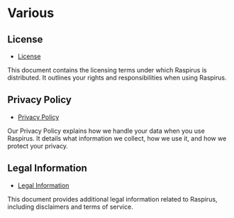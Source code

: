 # Various

## License

- [License](https://github.com/Raspirus/Raspirus/blob/main/LICENSE)

This document contains the licensing terms under which Raspirus is distributed. It outlines your rights and responsibilities when using Raspirus.

## Privacy Policy

- [Privacy Policy](privacy.md)

Our Privacy Policy explains how we handle your data when you use Raspirus. It details what information we collect, how we use it, and how we protect your privacy.

## Legal Information

- [Legal Information](legal.md)

This document provides additional legal information related to Raspirus, including disclaimers and terms of service.
